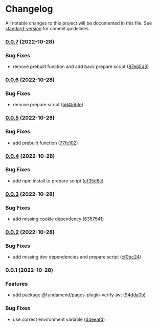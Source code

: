 # Changelog

All notable changes to this project will be documented in this file. See [standard-version](https://github.com/conventional-changelog/standard-version) for commit guidelines.

### [0.0.7](https://github.com/fundamend/fundamend/compare/@fundamend/pages-plugin-verify-jwt@0.0.6...@fundamend/pages-plugin-verify-jwt@0.0.7) (2022-10-28)

### Bug Fixes

- remove prebuilt function and add back prepare script ([87e65d3](https://github.com/fundamend/fundamend/commit/87e65d3425861849753de2dc7544ff47402dd232))

### [0.0.6](https://github.com/fundamend/fundamend/compare/@fundamend/pages-plugin-verify-jwt@0.0.5...@fundamend/pages-plugin-verify-jwt@0.0.6) (2022-10-28)

### Bug Fixes

- remove prepare script ([564593e](https://github.com/fundamend/fundamend/commit/564593e09ce456a149cf744ae7ad260c88179001))

### [0.0.5](https://github.com/fundamend/fundamend/compare/@fundamend/pages-plugin-verify-jwt@0.0.4...@fundamend/pages-plugin-verify-jwt@0.0.5) (2022-10-28)

### Bug Fixes

- add prebuilt function ([77fc102](https://github.com/fundamend/fundamend/commit/77fc1023e1dc2f3b81deb5860031b09bc3530957))

### [0.0.4](https://github.com/fundamend/fundamend/compare/@fundamend/pages-plugin-verify-jwt@0.0.3...@fundamend/pages-plugin-verify-jwt@0.0.4) (2022-10-28)

### Bug Fixes

- add npm install to prepare script ([ef35d6c](https://github.com/fundamend/fundamend/commit/ef35d6c308bbbfebe4d1b7dd115a1ab4917ed504))

### [0.0.3](https://github.com/fundamend/fundamend/compare/@fundamend/pages-plugin-verify-jwt@0.0.2...@fundamend/pages-plugin-verify-jwt@0.0.3) (2022-10-28)

### Bug Fixes

- add missing cookie dependency ([6357541](https://github.com/fundamend/fundamend/commit/63575416f7dff9fa595c38232ca94a3bfeac67f4))

### [0.0.2](https://github.com/fundamend/fundamend/compare/@fundamend/pages-plugin-verify-jwt@0.0.1...@fundamend/pages-plugin-verify-jwt@0.0.2) (2022-10-28)

### Bug Fixes

- add missing dev dependencies and prepare script ([cf0bc24](https://github.com/fundamend/fundamend/commit/cf0bc2436f8c489a3ea547612786963cb15f05dc))

### 0.0.1 (2022-10-28)

### Features

- add package @fundamend/pages-plugin-verify-jwt ([94dda0b](https://github.com/fundamend/fundamend/commit/94dda0bd7633abd8bfc56cba5dd28a55a0fa595a))

### Bug Fixes

- use correct environment variable ([d4eeafd](https://github.com/fundamend/fundamend/commit/d4eeafdc98355c979165b7e65eee92a5064879f1))
